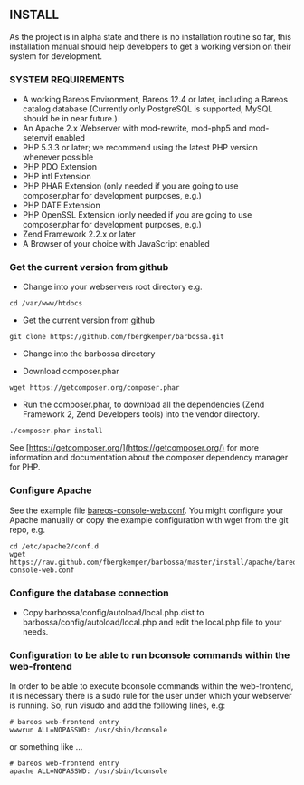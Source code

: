 ## INSTALL

As the project is in alpha state and there is no installation routine so far, 
this installation manual should help developers to get a working version on 
their system for development.

### SYSTEM REQUIREMENTS

* A working Bareos Environment, Bareos 12.4 or later, including a Bareos catalog database (Currently only PostgreSQL is supported, MySQL should be in near future.)
* An Apache 2.x Webserver with mod-rewrite, mod-php5 and mod-setenvif enabled
* PHP 5.3.3 or later; we recommend using the latest PHP version whenever possible
* PHP PDO Extension
* PHP intl Extension
* PHP PHAR Extension (only needed if you are going to use composer.phar for development purposes, e.g.)
* PHP DATE Extension
* PHP OpenSSL Extension (only needed if you are going to use composer.phar for development purposes, e.g.)
* Zend Framework 2.2.x or later
* A Browser of your choice with JavaScript enabled

### Get the current version from github

* Change into your webservers root directory e.g. 

```
cd /var/www/htdocs
```

* Get the current version from github 

```
git clone https://github.com/fbergkemper/barbossa.git
```

* Change into the barbossa directory

* Download composer.phar 

```
wget https://getcomposer.org/composer.phar
```

* Run the composer.phar, to download all the dependencies (Zend Framework 2, Zend Developers tools) into the vendor directory. 

```
./composer.phar install
```

See [https://getcomposer.org/](https://getcomposer.org/) for more information and documentation about the composer dependency manager for PHP.

### Configure Apache

See the example file [bareos-console-web.conf](https://raw.github.com/fbergkemper/barbossa/master/install/apache/bareos-console-web.conf).
You might configure your Apache manually or copy the example configuration with wget from the git repo, e.g.

```
cd /etc/apache2/conf.d
wget https://raw.github.com/fbergkemper/barbossa/master/install/apache/bareos-console-web.conf
```

### Configure the database connection

* Copy barbossa/config/autoload/local.php.dist to barbossa/config/autoload/local.php and edit the local.php file to your needs.

### Configuration to be able to run bconsole commands within the web-frontend

In order to be able to execute bconsole commands within the web-frontend, it is necessary there is a sudo rule for the user under
which your webserver is running. So, run visudo and add the following lines, e.g:

```
# bareos web-frontend entry
wwwrun ALL=NOPASSWD: /usr/sbin/bconsole
```

or something like ...

```
# bareos web-frontend entry
apache ALL=NOPASSWD: /usr/sbin/bconsole
```
